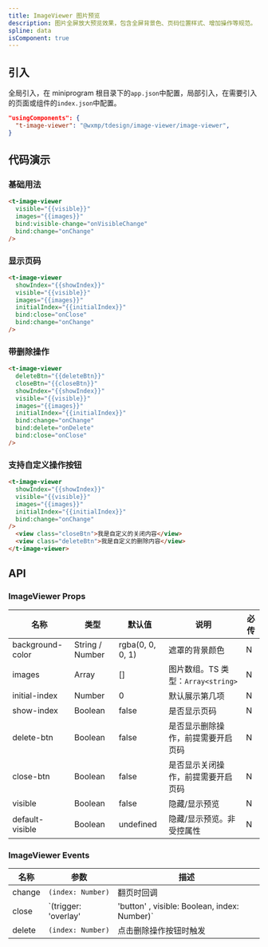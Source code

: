 ```yaml
---
title: ImageViewer 图片预览
description: 图片全屏放大预览效果，包含全屏背景色、页码位置样式、增加操作等规范。
spline: data
isComponent: true
---
```


## 引入

全局引入，在 miniprogram 根目录下的`app.json`中配置，局部引入，在需要引入的页面或组件的`index.json`中配置。

```json
"usingComponents": {
  "t-image-viewer": "@wxmp/tdesign/image-viewer/image-viewer",
}
```

## 代码演示

### 基础用法

```html
<t-image-viewer
  visible="{{visible}}"
  images="{{images}}"
  bind:visible-change="onVisibleChange"
  bind:change="onChange"
/>
```

### 显示页码

```html
<t-image-viewer
  showIndex="{{showIndex}}"
  visible="{{visible}}"
  images="{{images}}"
  initialIndex="{{initialIndex}}"
  bind:close="onClose"
  bind:change="onChange"
/>
```

### 带删除操作

```html
<t-image-viewer
  deleteBtn="{{deleteBtn}}"
  closeBtn="{{closeBtn}}"
  showIndex="{{showIndex}}"
  visible="{{visible}}"
  images="{{images}}"
  initialIndex="{{initialIndex}}"
  bind:change="onChange"
  bind:delete="onDelete"
  bind:close="onClose"
/>
```

### 支持自定义操作按钮

```html
<t-image-viewer
  showIndex="{{showIndex}}"
  visible="{{visible}}"
  images="{{images}}"
  initialIndex="{{initialIndex}}"
  bind:change="onChange"
/>
  <view class="closeBtn">我是自定义的关闭内容</view>
  <view class="deleteBtn">我是自定义的删除内容</view>
</t-image-viewer>
```


## API

### ImageViewer Props

名称 | 类型 | 默认值 | 说明 | 必传
-- | -- | -- | -- | --
background-color | String / Number | rgba(0, 0, 0, 1) | 遮罩的背景颜色 | N
images | Array | [] | 图片数组。TS 类型：`Array<string>` | N
initial-index | Number | 0 | 默认展示第几项 | N
show-index | Boolean | false | 是否显示页码 | N
delete-btn | Boolean | false | 是否显示删除操作，前提需要开启页码 | N
close-btn | Boolean | false | 是否显示关闭操作，前提需要开启页码 | N
visible | Boolean | false | 隐藏/显示预览 | N
default-visible | Boolean | undefined | 隐藏/显示预览。非受控属性 | N



### ImageViewer Events

名称 | 参数 | 描述
-- | -- | --
change | `(index: Number)` | 翻页时回调
close | `(trigger: 'overlay' | 'button' , visible: Boolean, index: Number)` | 点击操作按钮button或者overlay时触发
delete | `(index: Number)` | 点击删除操作按钮时触发
